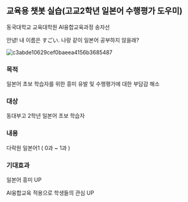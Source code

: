 ## 교육용 챗봇 실습(고교2학년 일본어 수행평가 도우미)
동국대학교 교육대학원 AI융합교육과정 송자선

안녕! 내 이름은 すごい. 나랑 같이 일본어 공부하지 않을래?

![c3abde10629cef0baeea4156b3685487](https://user-images.githubusercontent.com/81289227/121119955-95733f00-c857-11eb-8e1b-b0d4bbbbe096.jpg)

### 목적
일본어 초보 학습자를 위한 흥미 유발 및 수행평가에 대한 부담감 해소
### 대상
동대부고 2학년 일본어 초보 학습자
### 내용
다락원 일본어1   ( 0과 ~ 1과 )
### 기대효과
일본어 흥미 UP 

AI융합교육 적용으로 학생들의 관심 UP

